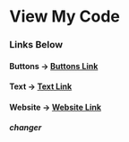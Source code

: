 
# View My Code

### Links Below




#### Buttons -> [Buttons Link](https://hs86442.github.io/hs86442.github.io-links/)

#### Text -> [Text Link](https://hs86442.github.io/hs86442.github.io-links/)

#### Website -> [Website Link](https://hs86442.github.io/hs86442.github.io-links/)

##### changer
